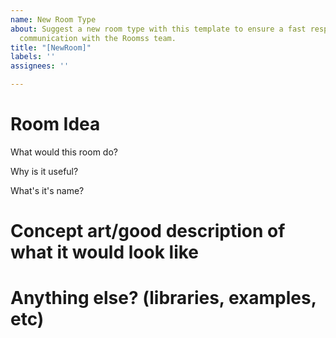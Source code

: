 ```yaml
---
name: New Room Type
about: Suggest a new room type with this template to ensure a fast response a an easy
  communication with the Roomss team.
title: "[NewRoom]"
labels: ''
assignees: ''

---
```


# Room Idea
What would this room do?

Why is it useful?

What's it's name?



# Concept art/good description of what it would look like

# Anything else? (libraries, examples, etc)
